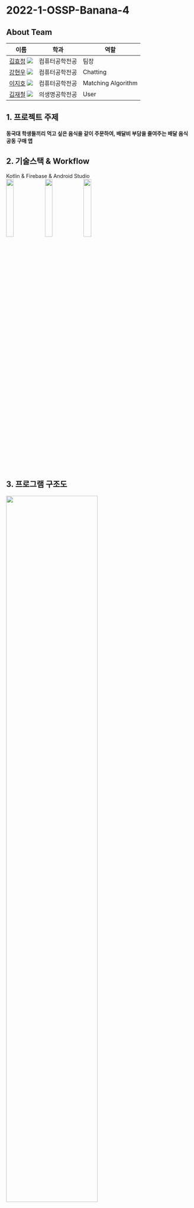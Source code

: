 # 2022-1-OSSP-Banana-4

## About Team


|이름|학과|역할|
|------|---|---|
|[김효정](https://github.com/dgkhj) [![](https://img.shields.io/badge/Github-dgkhj-blue?style=flat-square&logo=Github)](https://github.com/dgkhj)|컴퓨터공학전공|팀장 |
|[강현우](https://github.com/rkdgusdn) [![](https://img.shields.io/badge/Github-rkdgusdn-blue?style=flat-square&logo=Github)](https://github.com/rkdgusdn)|컴퓨터공학전공|Chatting|
|[이지호](https://github.com/jiholee0) [![](https://img.shields.io/badge/Github-jiholee0-blue?style=flat-square&logo=Github)](https://github.com/jiholee0)|컴퓨터공학전공|Matching Algorithm|
|[김재철](https://github.com/kjc4410) [![](https://img.shields.io/badge/Github-kjc4410-blue?style=flat-square&logo=Github)](https://github.com/kjc4410)|의생명공학전공|User|


## 1. 프로젝트 주제
<div>
<h4> 동국대 학생들끼리 먹고 싶은 음식을 같이 주문하여, 배달비 부담을 줄여주는 배달 음식 공동 구매 앱
</div>   
    
    
## 2. 기술스택 & Workflow
Kotlin & Firebase & Android Studio<br>
<img width="20%" src="https://user-images.githubusercontent.com/87844641/173768618-f9e968a8-1be8-486e-9cf9-0482e664ef9a.png"/>
<img width="20%" src="https://user-images.githubusercontent.com/87844641/173768636-6dc23d7a-2d7c-437a-8daa-5998a004d68c.png"/>
<img width="20%" src="https://user-images.githubusercontent.com/87844641/173817432-ddb8a924-3e7e-4370-8ed7-79e019a4bf67.png"/>    

    
## 3. 프로그램 구조도
<img width="70%" src="https://user-images.githubusercontent.com/87844641/173832072-fbde856d-a3ff-4614-bdd5-08857ae64a4d.png"/>
   
    
## 4. 어플 소개
    

<img width="20%" src="https://user-images.githubusercontent.com/87844641/173873678-c766150c-19ab-4516-ba16-04470bea5ddd.png"/>
<h3>&nbsp;&nbsp;&nbsp;&nbsp;&nbsp;&nbsp;&nbsp;DeliShare</h3><br>
   
    
    
<h3>(1) 로그인 및 회원가입</h3>

- 동국대학교 웹 메일(@dgu.ac.kr 및 @dongguk.edu)과 비밀번호를 사용하여 로그인하고, 한번 로그인하면 자동로그인 가능<br>
- 비밀번호를 잊은 경우 이메일을 입력하면 비밀번호 재설정 링크 전송(단, @dgu.ac.kr 메일을 사용한다면 비밀번호를 변경하는 메일이 스팸함에 있음)    
<img width="20%" src="https://user-images.githubusercontent.com/87844641/173760147-b5856c81-0647-45a6-9b13-dab5c4597f6d.png"/> <img width="20%" src="https://user-images.githubusercontent.com/87844641/173834290-7eb25c8a-6661-4605-b4ed-cc2d3fd51a26.png"/><br>

- **동국대 웹메일(@dgu.ac.kr 및 @dongguk.edu)** 만이 회원가입에 이용되고, 등록한 웹메일로 인증번호 발송<br>
<img width="20%" src="https://user-images.githubusercontent.com/87844641/173760479-a0da532b-d12f-4424-b720-34a21cf63740.png"/> <img width="20%" src="https://user-images.githubusercontent.com/87844641/173780458-e78af697-8741-429a-82f3-2f803e89718b.png"/><br>

<h3>(2) 카테고리 페이지</h3>
    
- 카테고리 종류 : 돈까스/회/일식, 중식, 치킨, 백반/죽/국수, 카페/디저트, 분식, 찜/탕/찌게, 피자, 양식,<br> 
    &nbsp;&nbsp;&nbsp;&nbsp;&nbsp;&nbsp;&nbsp;&nbsp;&nbsp;&nbsp;&nbsp;&nbsp;&nbsp;&nbsp;&nbsp;&nbsp;&nbsp;&nbsp;&nbsp;&nbsp;&nbsp;&nbsp;&nbsp;&nbsp;&nbsp;&nbsp;&nbsp;고기/구이, 족발/보쌈, 아시안, 패스트푸드, 도시락
- 우측 상단의 프로필 이미지를 통해 마이페이지로 이동 가능
<br><img width="20%" src="https://user-images.githubusercontent.com/87844641/173780852-0018d0cc-8e83-4278-a073-6a3b1569cd77.png"/>


<h3>(3) 매칭 및 채팅</h3>
 
- 브랜드 선택<br>
    - 브랜드는 동국대학교 주변의 음식점들을 보여주며 3종류의 가게까지 선택가능<br>
    - 또한 상관없음 선택란이 있어, 결정이 어렵거나 음식점을 크게 고려하지 않는 사람에게 유용함  
<img width="20%" src="https://user-images.githubusercontent.com/87844641/173843675-00376ab3-ad9e-4673-96ac-a3f6fe558f46.png"/><br>
    
- **매칭중, 매칭 실패, 매칭 성공**<br>
    - 매칭에 성공하면 성공페이지와 함께 채팅 시작이 가능
    - 매칭에 실패하면 실패페이지와 함께 다시 찾기 가능<br>
<img width="20%" src="https://user-images.githubusercontent.com/87844641/173782938-4cf1e44b-c071-44cb-89cc-001a969c6910.png"/> <img width="20%" src="https://user-images.githubusercontent.com/87844641/173847413-92ab8880-dd3b-4745-9c60-783c9ec309b8.png"/> <img width="20%" src="https://user-images.githubusercontent.com/87844641/173844161-054ae823-51d6-41a9-8e9b-ef4464832a09.png"/><br>
- **채팅 및 평가 페이지**<br>
    - 메이트와 함께 음식을 받으면 거래종료를 통해 메이트에게 평가 가능
    - 별점을 통해 등급을 매기고, 리뷰를 남길 수 있음<br>
<img width="20%" src="https://user-images.githubusercontent.com/87844641/173843876-b4c4deac-635f-4883-b885-678d2217511b.png"/> <img width="20%" src="https://user-images.githubusercontent.com/87844641/173844424-d470d862-7c7e-427d-96ac-851e0e093d85.png"/> <img width="20%" src="https://user-images.githubusercontent.com/87844641/173879681-b535d4db-8784-4af4-bec3-8ffdc2d83dfe.png"/><br><br>
    
<h3>(4) 마이페이지</h3>
    
- 메이트들에게 받은 별점과 리뷰를 볼수 있음<br>
<img width="20%" src="https://user-images.githubusercontent.com/87844641/173847266-08adc6c6-de5e-43f1-bd4a-982012c0ef42.png"/><br>
    
## 5. 시연영상
    
  
https://user-images.githubusercontent.com/87844641/173886505-0e7d574a-37ff-4041-a2b4-8168e83a9a99.mp4    

    
## 6. 노션 링크
[노션 페이지로](https://www.notion.so/54a698022ddb46f8be22390bc8c99fe0)

